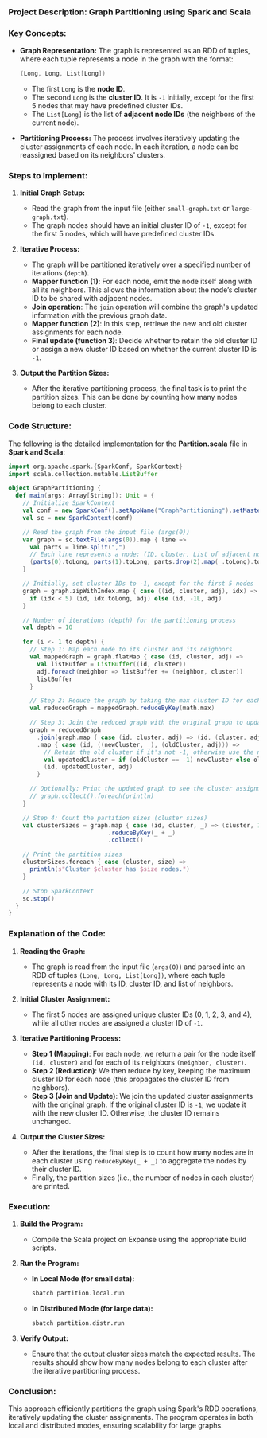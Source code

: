 ### Project Description: Graph Partitioning using Spark and Scala
### **Key Concepts:**

- **Graph Representation:**
  The graph is represented as an RDD of tuples, where each tuple represents a node in the graph with the format:
  ```scala
  (Long, Long, List[Long])
  ```
  - The first `Long` is the **node ID**.
  - The second `Long` is the **cluster ID**. It is `-1` initially, except for the first 5 nodes that may have predefined cluster IDs.
  - The `List[Long]` is the list of **adjacent node IDs** (the neighbors of the current node).

- **Partitioning Process:**
  The process involves iteratively updating the cluster assignments of each node. In each iteration, a node can be reassigned based on its neighbors' clusters.

### **Steps to Implement:**

1. **Initial Graph Setup:**
   - Read the graph from the input file (either `small-graph.txt` or `large-graph.txt`).
   - The graph nodes should have an initial cluster ID of `-1`, except for the first 5 nodes, which will have predefined cluster IDs.

2. **Iterative Process:**
   - The graph will be partitioned iteratively over a specified number of iterations (`depth`).
   - **Mapper function (1)**: For each node, emit the node itself along with all its neighbors. This allows the information about the node’s cluster ID to be shared with adjacent nodes.
   - **Join operation**: The `join` operation will combine the graph's updated information with the previous graph data.
   - **Mapper function (2)**: In this step, retrieve the new and old cluster assignments for each node.
   - **Final update (function 3)**: Decide whether to retain the old cluster ID or assign a new cluster ID based on whether the current cluster ID is `-1`.

3. **Output the Partition Sizes:**
   - After the iterative partitioning process, the final task is to print the partition sizes. This can be done by counting how many nodes belong to each cluster.

### **Code Structure:**

The following is the detailed implementation for the **Partition.scala** file in **Spark and Scala**:

```scala
import org.apache.spark.{SparkConf, SparkContext}
import scala.collection.mutable.ListBuffer

object GraphPartitioning {
  def main(args: Array[String]): Unit = {
    // Initialize SparkContext
    val conf = new SparkConf().setAppName("GraphPartitioning").setMaster("local[2]")
    val sc = new SparkContext(conf)

    // Read the graph from the input file (args(0))
    var graph = sc.textFile(args(0)).map { line =>
      val parts = line.split(",")
      // Each line represents a node: (ID, cluster, List of adjacent nodes)
      (parts(0).toLong, parts(1).toLong, parts.drop(2).map(_.toLong).toList)
    }

    // Initially, set cluster IDs to -1, except for the first 5 nodes
    graph = graph.zipWithIndex.map { case ((id, cluster, adj), idx) =>
      if (idx < 5) (id, idx.toLong, adj) else (id, -1L, adj)
    }

    // Number of iterations (depth) for the partitioning process
    val depth = 10

    for (i <- 1 to depth) {
      // Step 1: Map each node to its cluster and its neighbors
      val mappedGraph = graph.flatMap { case (id, cluster, adj) =>
        val listBuffer = ListBuffer((id, cluster))
        adj.foreach(neighbor => listBuffer += (neighbor, cluster))
        listBuffer
      }

      // Step 2: Reduce the graph by taking the max cluster ID for each node
      val reducedGraph = mappedGraph.reduceByKey(math.max)

      // Step 3: Join the reduced graph with the original graph to update cluster IDs
      graph = reducedGraph
        .join(graph.map { case (id, cluster, adj) => (id, (cluster, adj)) })
        .map { case (id, ((newCluster, _), (oldCluster, adj))) =>
          // Retain the old cluster if it's not -1, otherwise use the new cluster
          val updatedCluster = if (oldCluster == -1) newCluster else oldCluster
          (id, updatedCluster, adj)
        }

      // Optionally: Print the updated graph to see the cluster assignments
      // graph.collect().foreach(println)
    }

    // Step 4: Count the partition sizes (cluster sizes)
    val clusterSizes = graph.map { case (id, cluster, _) => (cluster, 1) }
                            .reduceByKey(_ + _)
                            .collect()

    // Print the partition sizes
    clusterSizes.foreach { case (cluster, size) =>
      println(s"Cluster $cluster has $size nodes.")
    }

    // Stop SparkContext
    sc.stop()
  }
}
```

### **Explanation of the Code:**

1. **Reading the Graph:**
   - The graph is read from the input file (`args(0)`) and parsed into an RDD of tuples `(Long, Long, List[Long])`, where each tuple represents a node with its ID, cluster ID, and list of neighbors.

2. **Initial Cluster Assignment:**
   - The first 5 nodes are assigned unique cluster IDs (0, 1, 2, 3, and 4), while all other nodes are assigned a cluster ID of `-1`.

3. **Iterative Partitioning Process:**
   - **Step 1 (Mapping)**: For each node, we return a pair for the node itself `(id, cluster)` and for each of its neighbors `(neighbor, cluster)`.
   - **Step 2 (Reduction)**: We then reduce by key, keeping the maximum cluster ID for each node (this propagates the cluster ID from neighbors).
   - **Step 3 (Join and Update)**: We join the updated cluster assignments with the original graph. If the original cluster ID is `-1`, we update it with the new cluster ID. Otherwise, the cluster ID remains unchanged.

4. **Output the Cluster Sizes:**
   - After the iterations, the final step is to count how many nodes are in each cluster using `reduceByKey(_ + _)` to aggregate the nodes by their cluster ID.
   - Finally, the partition sizes (i.e., the number of nodes in each cluster) are printed.

### **Execution:**

1. **Build the Program:**
   - Compile the Scala project on Expanse using the appropriate build scripts.

2. **Run the Program:**
   - **In Local Mode (for small data):**
     ```bash
     sbatch partition.local.run
     ```
   - **In Distributed Mode (for large data):**
     ```bash
     sbatch partition.distr.run
     ```

3. **Verify Output:**
   - Ensure that the output cluster sizes match the expected results. The results should show how many nodes belong to each cluster after the iterative partitioning process.

### **Conclusion:**
This approach efficiently partitions the graph using Spark's RDD operations, iteratively updating the cluster assignments. The program operates in both local and distributed modes, ensuring scalability for large graphs.

